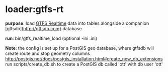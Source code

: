 loader:gtfs-rt
==============


**purpose**: 
 load [GTFS Realtime](https://developers.google.com/transit/gtfs-realtime/reference/) data into tables alongside a companion
 [gtfsdb](http://gtfsdb.com} database.

**run**: bin/gtfs_realtime_load (optional -ini <name>.ini)

**Note**: the config is set up for a PostGIS geo database, where gtfsdb will create route and stop geometry columns
      http://postgis.net/docs/postgis_installation.html#create_new_db_extensions
      run scripts/create_db.sh to create a PostGIS db called 'ott' with db user 'ott' 
